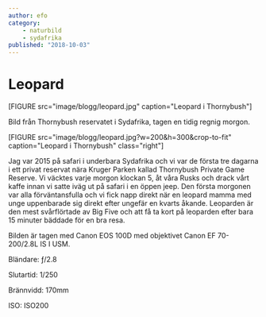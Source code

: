 ```yaml
---
author: efo
category:
    - naturbild
    - sydafrika
published: "2018-10-03"
---
```

Leopard
==================================

[FIGURE src="image/blogg/leopard.jpg" caption="Leopard i Thornybush"]

Bild från Thornybush reservatet i Sydafrika, tagen en tidig regnig morgon.

<!--more-->

[FIGURE src="image/blogg/leopard.jpg?w=200&h=300&crop-to-fit" caption="Leopard i Thornybush" class="right"]

Jag var 2015 på safari i underbara Sydafrika och vi var de första tre dagarna i ett privat reservat nära Kruger Parken kallad Thornybush Private Game Reserve. Vi väcktes varje morgon klockan 5, åt våra Rusks och drack vårt kaffe innan vi satte iväg ut på safari i en öppen jeep. Den första morgonen var alla förväntansfulla och vi fick napp direkt när en leopard mamma med unge uppenbarade sig direkt efter ungefär en kvarts åkande. Leoparden är den mest svårflörtade av Big Five och att få ta kort på leoparden efter bara 15 minuter bäddade för en bra resa.

Bilden är tagen med Canon EOS 100D med objektivet Canon EF 70-200/2.8L IS I USM.

Bländare: ƒ/2.8

Slutartid: 1/250

Brännvidd: 170mm

ISO: ISO200
